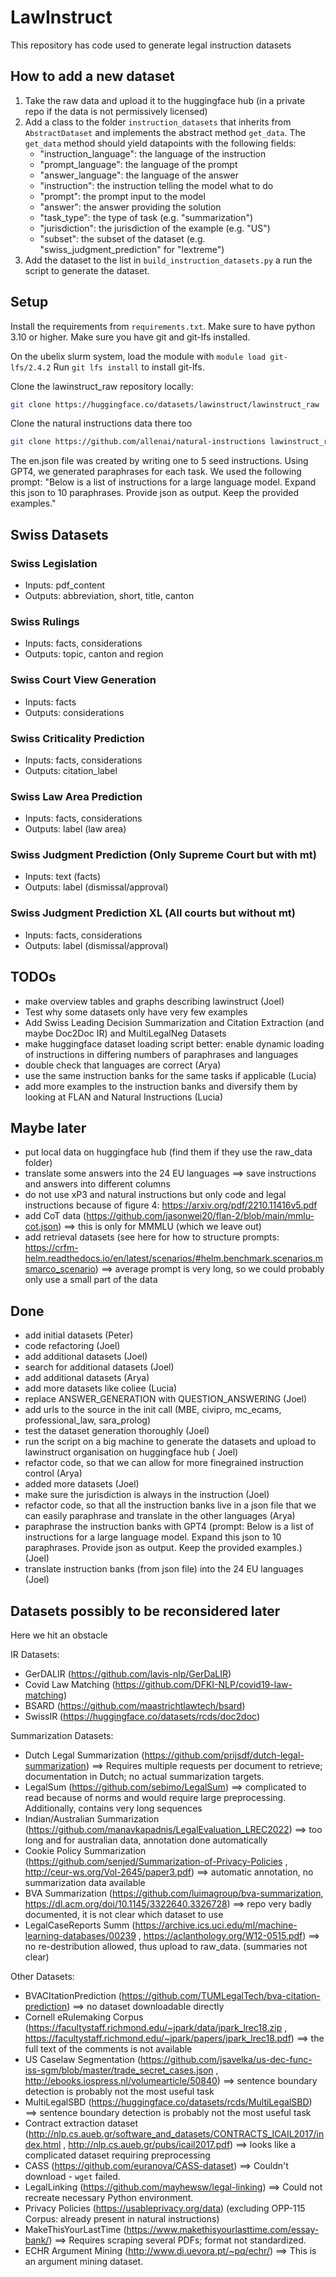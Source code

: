 # LawInstruct

This repository has code used to generate legal instruction datasets

## How to add a new dataset

1. Take the raw data and upload it to the huggingface hub (in a private repo if the data is not permissively licensed)
2. Add a class to the folder `instruction_datasets` that inherits from `AbstractDataset` and implements the abstract
   method `get_data`. The `get_data` method should yield datapoints with the following fields:
    - "instruction_language": the language of the instruction
    - "prompt_language": the language of the prompt
    - "answer_language": the language of the answer
    - "instruction": the instruction telling the model what to do
    - "prompt": the prompt input to the model
    - "answer": the answer providing the solution
    - "task_type": the type of task (e.g. "summarization")
    - "jurisdiction": the jurisdiction of the example (e.g. "US")
    - "subset": the subset of the dataset (e.g. "swiss_judgment_prediction" for "lextreme")
3. Add the dataset to the list in `build_instruction_datasets.py` a run the script to generate the dataset.

## Setup

Install the requirements from `requirements.txt`. Make sure to have python 3.10 or higher.
Make sure you have git and git-lfs installed.

On the ubelix slurm system, load the module with `module load git-lfs/2.4.2`
Run `git lfs install` to install git-lfs.

Clone the lawinstruct_raw repository locally:

```bash
git clone https://huggingface.co/datasets/lawinstruct/lawinstruct_raw
```

Clone the natural instructions data there too

```bash
git clone https://github.com/allenai/natural-instructions lawinstruct_raw/raw_data/ni_instructions_data
```

The en.json file was created by writing one to 5 seed instructions. Using GPT4, we generated paraphrases for each task.
We used the following prompt: "Below is a list of instructions for a large language model. Expand this json to 10
paraphrases. Provide json as output. Keep the provided examples."

## Swiss Datasets

### Swiss Legislation

- Inputs: pdf_content
- Outputs: abbreviation, short, title, canton

### Swiss Rulings

- Inputs: facts, considerations
- Outputs: topic, canton and region

### Swiss Court View Generation

- Inputs: facts
- Outputs: considerations

### Swiss Criticality Prediction

- Inputs: facts, considerations
- Outputs: citation_label

### Swiss Law Area Prediction

- Inputs: facts, considerations
- Outputs: label (law area)

### Swiss Judgment Prediction (Only Supreme Court but with mt)

- Inputs: text (facts)
- Outputs: label (dismissal/approval)

### Swiss Judgment Prediction XL (All courts but without mt)

- Inputs: facts, considerations
- Outputs: label (dismissal/approval)

## TODOs

- make overview tables and graphs describing lawinstruct (Joel)
- Test why some datasets only have very few examples
- Add Swiss Leading Decision Summarization and Citation Extraction (and maybe Doc2Doc IR) and MultiLegalNeg Datasets
- make huggingface dataset loading script better: enable dynamic loading of instructions in differing numbers of paraphrases and languages
- double check that languages are correct (Arya)
- use the same instruction banks for the same tasks if applicable (Lucia)
- add more examples to the instruction banks and diversify them by looking at FLAN and Natural Instructions (Lucia)

## Maybe later

- put local data on huggingface hub (find them if they use the raw_data folder)
- translate some answers into the 24 EU languages ==> save instructions and answers into different columns
- do not use xP3 and natural instructions but only code and legal instructions because of figure
  4: https://arxiv.org/pdf/2210.11416v5.pdf
- add CoT data (https://github.com/jasonwei20/flan-2/blob/main/mmlu-cot.json) ==> this is only for MMMLU (which we leave
  out)
- add retrieval datasets (see here for how to structure
  prompts: https://crfm-helm.readthedocs.io/en/latest/scenarios/#helm.benchmark.scenarios.msmarco_scenario) ==> average
  prompt is very long, so we could probably only use a small part of the data

## Done

- add initial datasets (Peter)
- code refactoring (Joel)
- add additional datasets (Joel)
- search for additional datasets (Joel)
- add additional datasets (Arya)
- add more datasets like coliee (Lucia)
- replace ANSWER_GENERATION with QUESTION_ANSWERING (Joel)
- add urls to the source in the init call (MBE, civipro, mc_ecams, professional_law, sara_prolog)
- test the dataset generation thoroughly (Joel)
- run the script on a big machine to generate the datasets and upload to lawinstruct organisation on huggingface hub (
  Joel)
- refactor code, so that we can allow for more finegrained instruction control (Arya)
- added more datasets (Joel)
- make sure the jurisdiction is always in the instruction (Joel)
- refactor code, so that all the instruction banks live in a json file that we can easily paraphrase and translate in
  the other languages (Arya)
- paraphrase the instruction banks with GPT4 (prompt: Below is a list of instructions for a large language model. Expand
  this json to 10 paraphrases. Provide json as output. Keep the provided examples.) (Joel)
- translate instruction banks (from json file) into the 24 EU languages (Joel)

## Datasets possibly to be reconsidered later

Here we hit an obstacle

IR Datasets:

- GerDALIR (https://github.com/lavis-nlp/GerDaLIR)
- Covid Law Matching (https://github.com/DFKI-NLP/covid19-law-matching)
- BSARD (https://github.com/maastrichtlawtech/bsard)
- SwissIR (https://huggingface.co/datasets/rcds/doc2doc)

Summarization Datasets:

- Dutch Legal Summarization (https://github.com/prijsdf/dutch-legal-summarization) ==> Requires multiple requests per
  document to retrieve; documentation in Dutch; no actual summarization targets.
- LegalSum (https://github.com/sebimo/LegalSum) ==> complicated to read because of norms and would require large
  preprocessing. Additionally, contains very long sequences
- Indian/Australian Summarization (https://github.com/manavkapadnis/LegalEvaluation_LREC2022) ==> too long and for
  australian data, annotation done automatically
- Cookie Policy Summarization (https://github.com/senjed/Summarization-of-Privacy-Policies
  , http://ceur-ws.org/Vol-2645/paper3.pdf) ==> automatic annotation, no summarization data available
- BVA Summarization (https://github.com/luimagroup/bva-summarization, https://dl.acm.org/doi/10.1145/3322640.3326728)
  ==> repo very badly documented, it is not clear which dataset to use
- LegalCaseReports Summ (https://archive.ics.uci.edu/ml/machine-learning-databases/00239
  , https://aclanthology.org/W12-0515.pdf) ==> no re-destribution allowed, thus upload to raw_data. (summaries not
  clear)

Other Datasets:

- BVACItationPrediction (https://github.com/TUMLegalTech/bva-citation-prediction) ==> no dataset downloadable directly
- Cornell eRulemaking Corpus (https://facultystaff.richmond.edu/~jpark/data/jpark_lrec18.zip
  , https://facultystaff.richmond.edu/~jpark/papers/jpark_lrec18.pdf) ==> the full text of the comments is not available
- US Caselaw Segmentation (https://github.com/jsavelka/us-dec-func-iss-sgm/blob/master/trade_secret_cases.json
  , http://ebooks.iospress.nl/volumearticle/50840) ==> sentence boundary detection is probably not the most useful task
- MultiLegalSBD (https://huggingface.co/datasets/rcds/MultiLegalSBD) ==> sentence boundary detection is probably not the
  most useful task
- Contract extraction dataset (http://nlp.cs.aueb.gr/software_and_datasets/CONTRACTS_ICAIL2017/index.html
  , http://nlp.cs.aueb.gr/pubs/icail2017.pdf) ==> looks like a complicated dataset requiring preprocessing
- CASS (https://github.com/euranova/CASS-dataset) ==> Couldn't download - `wget` failed.
- LegalLinking (https://github.com/mayhewsw/legal-linking) ==> Could not recreate necessary Python environment.
- Privacy Policies (https://usableprivacy.org/data) (excluding OPP-115 Corpus: already present in natural instructions)
- MakeThisYourLastTime (https://www.makethisyourlasttime.com/essay-bank/) ==> Requires scraping several PDFs; format not
  standardized.
- ECHR Argument Mining (http://www.di.uevora.pt/~pq/echr/) ==> This is an argument mining dataset.